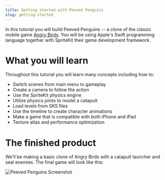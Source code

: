 ```yaml
---
title: Getting started with Peeved Penguins
slug: getting-started
---
```


In this tutorial you will build Peeved Penguins -- a clone of the classic mobile game [Angry Birds](https://itunes.apple.com/us/app/angry-birds/id343200656?mt=8). You will be using Apple's Swift programming language together with SpriteKit their game development framework.

# What you will learn

Throughout this tutorial you will learn many concepts including how to:

- Switch scenes from main menu to gameplay
- Create a camera to follow the action
- Use the SpriteKit physics engine
- Utilize physics joints to model a catapult
- Load levels from SKS files
- Use the timeline to create character animations
- Make a game that is compatible with both iPhone and iPad
- Texture atlas and performance optimization

# The finished product

We'll be making a basic clone of Angry Birds with a catapult launcher and seal enemies. The final game will look like this:

![Peeved Penguins Screenshot](../cover.png)
